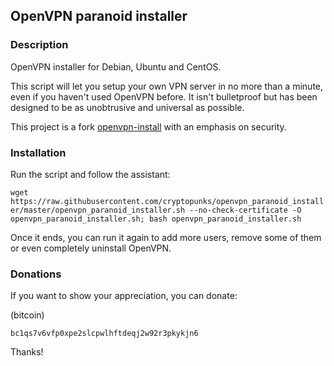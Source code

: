 ## OpenVPN paranoid installer

### Description

OpenVPN installer for Debian, Ubuntu and CentOS.

This script will let you setup your own VPN server in no more than a minute, even if you haven't used OpenVPN before. It isn't bulletproof but has been designed to be as unobtrusive and universal as possible.

This project is a fork <a href="https://github.com/Nyr/openvpn-install" target="_blank">openvpn-install</a> with an emphasis on security.

### Installation
Run the script and follow the assistant:

`wget https://raw.githubusercontent.com/cryptopunks/openvpn_paranoid_installer/master/openvpn_paranoid_installer.sh --no-check-certificate -O openvpn_paranoid_installer.sh; bash openvpn_paranoid_installer.sh`

Once it ends, you can run it again to add more users, remove some of them or even completely uninstall OpenVPN.

### Donations

If you want to show your appreciation, you can donate:

(bitcoin)
```
bc1qs7v6vfp0xpe2slcpwlhftdeqj2w92r3pkykjn6
```

Thanks!
